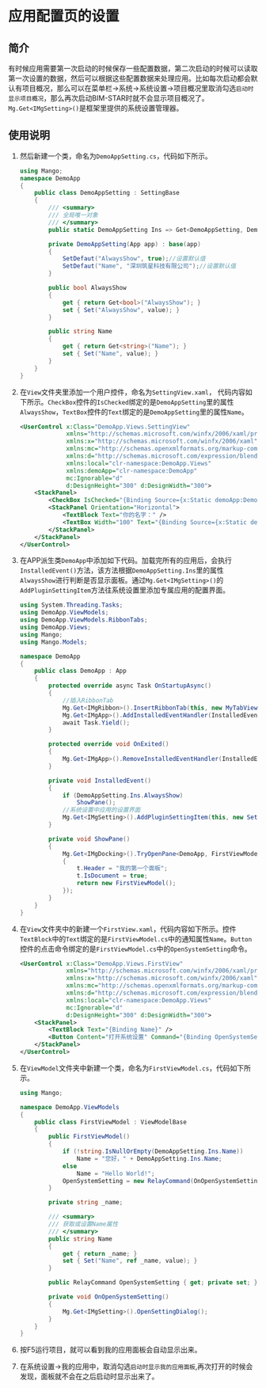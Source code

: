 # 应用配置页的设置

## 简介

有时候应用需要第一次启动的时候保存一些配置数据，第二次启动的时候可以读取第一次设置的数据，然后可以根据这些配置数据来处理应用。比如每次启动都会默认有项目概况，那么可以在菜单栏->系统->系统设置->项目概况里取消勾选`启动时显示项目概况`，那么再次启动BIM-STAR时就不会显示项目概况了。`Mg.Get<IMgSetting>()`是框架里提供的系统设置管理器。

## 使用说明

1. 然后新建一个类，命名为`DemoAppSetting.cs`，代码如下所示。

   ```c#
   using Mango;
   namespace DemoApp
   {
       public class DemoAppSetting : SettingBase
       {
           /// <summary>
           /// 全局唯一对象
           /// </summary>
           public static DemoAppSetting Ins => Get<DemoAppSetting, DemoApp>();

           private DemoAppSetting(App app) : base(app)
           {
               SetDefaut("AlwaysShow", true);//设置默认值
               SetDefaut("Name", "深圳筑星科技有限公司");//设置默认值
           }

           public bool AlwaysShow
           {
               get { return Get<bool>("AlwaysShow"); }
               set { Set("AlwaysShow", value); }
           }

           public string Name
           {
               get { return Get<string>("Name"); }
               set { Set("Name", value); }
           }
       }
   }
   ```

2. 在`View`文件夹里添加一个用户控件，命名为`SettingView.xaml`， 代码内容如下所示。`CheckBox`控件的`IsChecked`绑定的是`DemoAppSetting`里的属性`AlwaysShow`，`TextBox`控件的`Text`绑定的是`DemoAppSetting`里的属性`Name`。

   ```xml
   <UserControl x:Class="DemoApp.Views.SettingView"
                xmlns="http://schemas.microsoft.com/winfx/2006/xaml/presentation"
                xmlns:x="http://schemas.microsoft.com/winfx/2006/xaml"
                xmlns:mc="http://schemas.openxmlformats.org/markup-compatibility/2006"
                xmlns:d="http://schemas.microsoft.com/expression/blend/2008"
                xmlns:local="clr-namespace:DemoApp.Views"
                xmlns:demoApp="clr-namespace:DemoApp"
                mc:Ignorable="d"
                d:DesignHeight="300" d:DesignWidth="300">
       <StackPanel>
           <CheckBox IsChecked="{Binding Source={x:Static demoApp:DemoAppSetting.Ins},Path=AlwaysShow,Mode=TwoWay}" Content="启动时显示我的应用面板" />
           <StackPanel Orientation="Horizontal">
               <TextBlock Text="你的名字：" />
               <TextBox Width="100" Text="{Binding Source={x:Static demoApp:DemoAppSetting.Ins},Path=Name,Mode=TwoWay}" />
           </StackPanel>
       </StackPanel>
   </UserControl>
   ```

3. 在APP派生类`DemoApp`中添加如下代码。加载完所有的应用后，会执行`InstalledEvent()`方法，该方法根据`DemoAppSetting.Ins`里的属性`AlwaysShow`进行判断是否显示面板。通过`Mg.Get<IMgSetting>()`的`AddPluginSettingItem`方法往系统设置里添加专属应用的配置界面。

   ```c#
   using System.Threading.Tasks;
   using DemoApp.ViewModels;
   using DemoApp.ViewModels.RibbonTabs;
   using DemoApp.Views;
   using Mango;
   using Mango.Models;

   namespace DemoApp
   {
       public class DemoApp : App
       {
           protected override async Task OnStartupAsync()
           {
               //插入RibbonTab
               Mg.Get<IMgRibbon>().InsertRibbonTab(this, new MyTabViewModel());
               Mg.Get<IMgApp>().AddInstalledEventHandler(InstalledEvent);//应用安装后的处理事件
               await Task.Yield();
           }

           protected override void OnExited()
           {
               Mg.Get<IMgApp>().RemoveInstalledEventHandler(InstalledEvent);
           }

           private void InstalledEvent()
           {
               if (DemoAppSetting.Ins.AlwaysShow)
                   ShowPane();
               //系统设置中应用的设置界面
               Mg.Get<IMgSetting>().AddPluginSettingItem(this, new SettingItem("我的应用", new SettingViewModel()));
           }

           private void ShowPane()
           {
               Mg.Get<IMgDocking>().TryOpenPane<DemoApp, FirstViewModel>(t =>
               {
                   t.Header = "我的第一个面板";
                   t.IsDocument = true;
                   return new FirstViewModel();
               });
           }
       }
   }
   ```

4. 在`View`文件夹中的新建一个`FirstView.xaml`，代码内容如下所示。控件`TextBlock`中的`Text`绑定的是`FirstViewModel.cs`中的通知属性`Name`。`Button`控件的点击命令绑定的是`FirstViewModel.cs`中的`OpenSystemSetting`命令。

   ```xml
   <UserControl x:Class="DemoApp.Views.FirstView"
                xmlns="http://schemas.microsoft.com/winfx/2006/xaml/presentation"
                xmlns:x="http://schemas.microsoft.com/winfx/2006/xaml"
                xmlns:mc="http://schemas.openxmlformats.org/markup-compatibility/2006"
                xmlns:d="http://schemas.microsoft.com/expression/blend/2008"
                xmlns:local="clr-namespace:DemoApp.Views"
                mc:Ignorable="d"
                d:DesignHeight="300" d:DesignWidth="300">
       <StackPanel>
           <TextBlock Text="{Binding Name}" />
           <Button Content="打开系统设置" Command="{Binding OpenSystemSetting}" Width="100" HorizontalAlignment="Left" />
       </StackPanel>
   </UserControl>
   ```

5. 在`ViewModel`文件夹中新建一个类，命名为`FirstViewModel.cs`，代码如下所示。

   ```c#
   using Mango;

   namespace DemoApp.ViewModels
   {
       public class FirstViewModel : ViewModelBase
       {
           public FirstViewModel()
           {
               if (!string.IsNullOrEmpty(DemoAppSetting.Ins.Name))
                   Name = "您好，" + DemoAppSetting.Ins.Name;
               else
                   Name = "Hello World!";
               OpenSystemSetting = new RelayCommand(OnOpenSystemSetting);
           }

           private string _name;

           /// <summary>
           /// 获取或设置Name属性
           /// </summary>
           public string Name
           {
               get { return _name; }
               set { Set("Name", ref _name, value); }
           }

           public RelayCommand OpenSystemSetting { get; private set; }

           private void OnOpenSystemSetting()
           {
               Mg.Get<IMgSetting>().OpenSettingDialog();
           }
       }
   }
   ```

6. 按F5运行项目，就可以看到我的应用面板会自动显示出来。

7. 在系统设置->我的应用中，取消勾选`启动时显示我的应用面板`,再次打开的时候会发现，面板就不会在之后启动时显示出来了。

   ​​